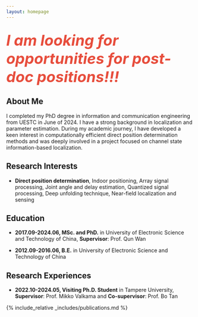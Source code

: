 ```yaml
---
layout: homepage
---
```


## <i style="color:#e74d3c; font-size: 40px;">I am looking for opportunities for post-doc positions!!!</i>


## About Me

I completed my PhD degree in information and communication engineering from UESTC in June of 2024. I have a strong background in localization and parameter estimation. During my academic journey, I have developed a keen interest in computationally efficient direct position determination methods and was deeply involved in a project focused on channel state information-based localization.

## Research Interests

- **Direct position determination**, Indoor positioning, Array signal processing, Joint angle and delay estimation, Quantized signal processing, Deep unfolding technique, Near-field localization and sensing


## Education

- **2017.09-2024.06, MSc. and PhD.** in
University of Electronic Science and Technology of China, **Supervisor**: Prof. Qun Wan

- **2012.09-2016.06, B.E.** in
University of Electronic Science and Technology of China

## Research Experiences

- **2022.10-2024.05, Visiting Ph.D. Student** in
Tampere University, **Supervisor**: Prof. Mikko Valkama and **Co-supervisor**: Prof. Bo Tan

{% include_relative _includes/publications.md %}


